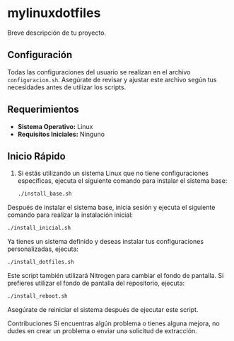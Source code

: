 # mylinuxdotfiles

Breve descripción de tu proyecto.

## Configuración

Todas las configuraciones del usuario se realizan en el archivo `configuracion.sh`. Asegúrate de revisar y ajustar este archivo según tus necesidades antes de utilizar los scripts.

## Requerimientos

- **Sistema Operativo:** Linux
- **Requisitos Iniciales:** Ninguno

## Inicio Rápido

1. Si estás utilizando un sistema Linux que no tiene configuraciones específicas, ejecuta el siguiente comando para instalar el sistema base:

   ```bash
   ./install_base.sh
    ```

Después de instalar el sistema base, inicia sesión y ejecuta el siguiente comando para realizar la instalación inicial:


   ```bash
./install_inicial.sh
 ```
Ya tienes un sistema definido y deseas instalar tus configuraciones personalizadas, ejecuta:

   ```bash
./install_dotfiles.sh
 ```


Este script también utilizará Nitrogen para cambiar el fondo de pantalla.
Si prefieres utilizar el fondo de pantalla del repositorio, ejecuta:
   ```bash
./install_reboot.sh
 ```

Asegúrate de reiniciar el sistema después de ejecutar este script.


Contribuciones
Si encuentras algún problema o tienes alguna mejora, no dudes en crear un problema o enviar una solicitud de extracción.